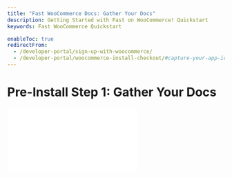 ```yaml
---
title: "Fast WooCommerce Docs: Gather Your Docs"
description: Getting Started with Fast on WooCommerce! Quickstart
keywords: Fast WooCommerce Quickstart

enableToc: true
redirectFrom:
  - /developer-portal/sign-up-with-woocommerce/
  - /developer-portal/woocommerce-install-checkout/#capture-your-app-id
---
```


# Pre-Install Step 1: Gather Your Docs

<embed src="/reusables/for-developers/_gather-your-docs.md" />

